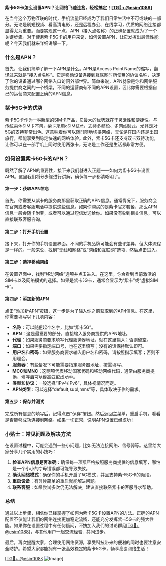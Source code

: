 **紫卡5G卡怎么设置APN？让网络飞速连接，轻松搞定！[[TG💪+ @esim1088](https://t.me/s/esim1088)]**

在当今这个万物互联的时代，手机流量已经成为了我们日常生活中不可或缺的一部分。无论是刷短视频、看高清电影，还是远程办公、在线学习，优质的网络连接都显得尤为重要。而要实现这一点，APN（接入点名称）的正确配置就成为了一个关键步骤。对于使用紫卡5G卡的用户来说，如何设置APN，让它发挥出最佳性能呢？今天我们就来详细讲解一下。

### 什么是APN？

首先，让我们简单了解一下APN是什么。APN是Access Point Name的缩写，翻译过来就是“接入点名称”。它是移动设备连接到互联网时所使用的协议名称，决定了你的设备通过哪个网络入口访问外部世界。简单来说，APN就像是你和网络服务提供商之间的一个桥梁，不同的运营商有不同的APN设置，因此你需要根据自己的运营商来配置正确的APN信息。

### 紫卡5G卡的优势

紫卡5G卡作为一种新型的SIM卡产品，它最大的优势就在于灵活性和便捷性。与传统实体SIM卡不同，紫卡采用eSIM技术，支持多频段、多网络制式，尤其是对5G的支持非常出色。这意味着你可以随时随地切换网络，无论是在国内还是出国旅行，都能享受到稳定快速的网络体验。此外，紫卡5G卡还支持双卡双待功能，让你可以在一部手机上同时使用两张卡，无论是工作还是生活都非常方便。

### 如何设置紫卡5G卡的APN？

既然了解了APN的重要性，接下来我们就进入正题——如何为紫卡5G卡设置APN。这里我们将分步骤进行讲解，确保每一步都清晰明了。

#### 第一步：获取APN信息

首先，你需要从紫卡的服务商那里获取正确的APN信息。通常情况下，服务商会在官网或者客服电话中提供这些信息。如果你购买的是紫卡官方套餐，那么APN信息一般会随卡附带，或者可以通过短信发送给你。如果没有收到相关信息，可以直接联系客服咨询。

#### 第二步：打开手机设置

接下来，打开你的手机设置界面。不同的手机品牌可能会有些许差异，但大体流程是一样的。一般来说，找到“无线和网络”或“网络和互联网”选项，然后点击进入。

#### 第三步：选择移动网络

在设置界面中，找到“移动网络”选项并点击进入。在这里，你会看到当前激活的SIM卡以及网络模式的选择。如果是紫卡5G卡，通常会显示为“紫卡”或“虚拟SIM卡”。

#### 第四步：添加新的APN

点击“添加新APN”按钮，这一步是为了输入你之前获取到的APN信息。在这里，你需要填写以下几项内容：

- **名称**：可以随便起个名字，比如“紫卡5G”。
- **APN**：这是最重要的部分，直接输入服务商提供的APN地址。
- **代理**：如果服务商要求填写代理服务器地址，就在这里输入；否则留空。
- **端口**：如果需要指定端口号，也在这里填写；没有的话保持默认即可。
- **用户名**和**密码**：如果服务商要求输入用户名和密码，请按照指示填写；否则不用理会。
- **服务器**：有些情况下可能需要指定服务器地址，按需填写。
- **MCC**和**MNC**：这两项代表移动国家代码和移动网络代码，通常由服务商提供，填写后可以提高匹配成功率。
- **类型**和**协议**：一般选择“IPv4/IPv6”，具体视情况而定。
- **APN类型**：可以选择“default,supl,mms”等，具体取决于你的需求。

#### 第五步：保存并测试

完成所有信息的填写后，记得点击“保存”按钮。然后返回主菜单，重启手机，看看是否能够成功连接到网络。如果一切正常，说明APN设置已经成功！

### 小贴士：常见问题及解决方法

在设置过程中，可能会遇到一些小问题，比如无法连接网络、信号弱等。这里给大家分享几个实用的小技巧：

1. **检查APN信息是否准确**：确保每一项都严格按照服务商提供的信息填写，哪怕是一个小小的字母错误都可能导致失败。
2. **确认网络模式**：确保你的手机开启了5G模式，并且支持紫卡5G卡的频段。
3. **重启设备**：有时候简单的重启就能解决问题。
4. **联系客服**：如果尝试多次仍无法解决，建议直接联系紫卡的客服寻求帮助。

### 总结

通过以上步骤，相信你已经掌握了如何为紫卡5G卡设置APN的方法。正确的APN配置不仅能让我们的网络连接更加稳定流畅，还能充分发挥紫卡5G卡的强大性能。如果你在设置过程中有任何疑问，不妨加入我们的讨论群组[[TG💪+ @esim1088](https://t.me/s/esim1088)]，与其他用户一起交流经验，共同进步。

最后，再次提醒大家，合理使用网络资源，享受科技带来的便利的同时也要注意安全防护。希望大家都能拥有一张高效稳定的紫卡5G卡，畅享高速网络生活！

[[TG💪+ @esim1088](https://t.me/s/esim1088) ![Image](https://i.postimg.cc/4NQfJmqS/Snipaste-2025-05-13-00-14-12.png)]